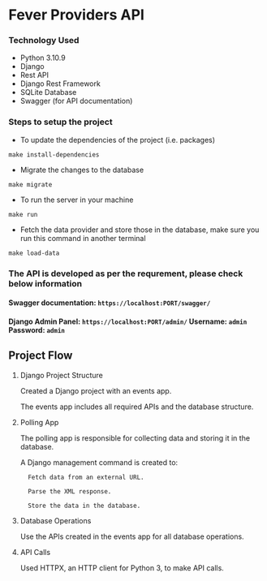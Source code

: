 # Fever Providers API

### Technology Used
 
- Python 3.10.9
- Django
- Rest API
- Django Rest Framework
- SQLite Database
- Swagger (for API documentation)


### Steps to setup the project


* To update the dependencies of the project (i.e. packages)
```
make install-dependencies
```

* Migrate the changes to the database
```
make migrate
```

* To run the server in your machine
```
make run
```

* Fetch the data provider and store those in the database, make sure you run this command in another terminal
```
make load-data
```

### The API is developed as per the requrement, please check below information
#### Swagger documentation: ```https://localhost:PORT/swagger/```
#### Django Admin Panel: ```https://localhost:PORT/admin/``` Username: ```admin``` Password: ```admin```

## Project Flow
1) Django Project Structure

      Created a Django project with an events app.

      The events app includes all required APIs and the database structure.

2) Polling App

      The polling app is responsible for collecting data and storing it in the database.

      A Django management command is created to:

         Fetch data from an external URL.

         Parse the XML response.

         Store the data in the database.

3) Database Operations

   Use the APIs created in the events app for all database operations.

4) API Calls

   Used HTTPX, an HTTP client for Python 3, to make API calls.